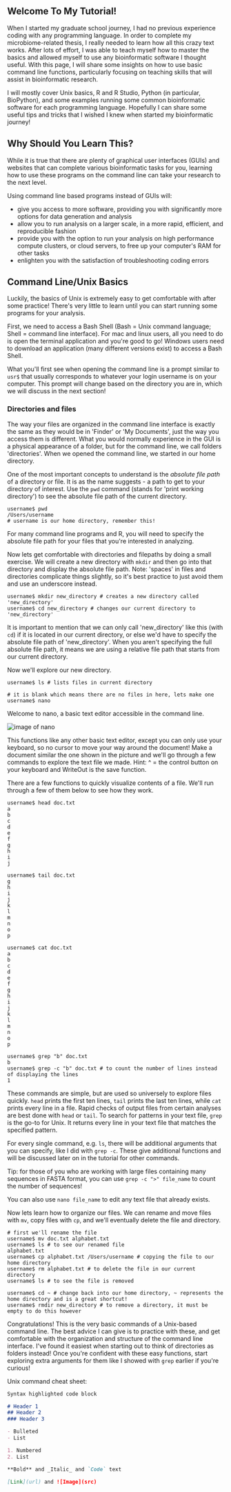 ## Welcome To My Tutorial!

When I started my graduate school journey, I had no previous experience coding with any programming language. In order to complete my microbiome-related thesis, I really needed to learn how all this crazy text works. After lots of effort, I was able to teach myself how to master the basics and allowed myself to use any bioinformatic software I thought useful. With this page, I will share some insights on how to use basic command line functions, particularly focusing on teaching skills that will assist in bioinformatic research. 

I will mostly cover Unix basics, R and R Studio, Python (in particular, BioPython), and some examples running some common bioinformatic software for each programming language. Hopefully I can share some useful tips and tricks that I wished I knew when started my bioinformatic journey! 

## Why Should You Learn This?

While it is true that there are plenty of graphical user interfaces (GUIs) and websites that can complete various bioinformatic tasks for you, learning how to use these programs on the command line can take your research to the next level. 

Using command line based programs instead of GUIs will:
- give you access to more software, providing you with significantly more options for data generation and analysis
- allow you to run analysis on a larger scale, in a more rapid, efficient, and reproducible fashion
- provide you with the option to run your analysis on high performance compute clusters, or cloud servers, to free up your computer's RAM for other tasks
- enlighten you with the satisfaction of troubleshooting coding errors  

## Command Line/Unix Basics

Luckily, the basics of Unix is extremely easy to get comfortable with after some practice! There's very little to learn until you can start running some programs for your analysis.

First, we need to access a Bash Shell (Bash = Unix command language; Shell = command line interface). For mac and linux users, all you need to do is open the terminal application and you're good to go! Windows users need to download an application (many different versions exist) to access a Bash Shell.

What you'll first see when opening the command line is a prompt similar to `usr$` that usually corresponds to whatever your login username is on your computer. This prompt will change based on the directory you are in, which we will discuss in the next section!

### Directories and files 

The way your files are organized in the command line interface is exactly the same as they would be in 'Finder' or 'My Documents', just the way you access them is different. What you would normally experience in the GUI is a physical appearance of a folder, but for the command line, we call folders 'directories'. When we opened the command line, we started in our home directory. 

One of the most important concepts to understand is the *absolute file path* of a directory or file. It is as the name suggests - a path to get to your directory of interest. Use the `pwd` command (stands for 'print working directory') to see the absolute file path of the current directory.

```
username$ pwd
/Users/username
# username is our home directory, remember this!
```

For many command line programs and R, you will need to specify the absolute file path for your files that you're interested in analyzing.

Now lets get comfortable with directories and filepaths by doing a small exercise. We will create a new directory with `mkdir` and then go into that directory and display the absolute file path. Note: 'spaces' in files and directories complicate things slightly, so it's best practice to just avoid them and use an underscore instead. 



```
username$ mkdir new_directory # creates a new directory called 'new_directory'
username$ cd new_directory # changes our current directory to 'new_directory'  
```

It is important to mention that we can only call 'new_directory' like this (with `cd`) if it is located in our current directory, or else we'd have to specify the absolute file path of 'new_directory'. When you aren't specifying the full absolute file path, it means we are using a relative file path that starts from our current directory.


Now we'll explore our new directory. 

```
username$ ls # lists files in current directory

# it is blank which means there are no files in here, lets make one 
username$ nano
```

Welcome to nano, a basic text editor accessible in the command line. 

![image of nano](images/nano.png)

This functions like any other basic text editor, except you can only use your keyboard, so no cursor to move your way around the document! 
Make a document similar the one shown in the picture and we'll go through a few commands to explore the text file we made. Hint: ^ = the control button on your keyboard and WriteOut is the save function.

There are a few functions to quickly visualize contents of a file. We'll run through a few of them below to see how they work.

```
username$ head doc.txt
a
b
c
d
e
f
g
h
i
j

username$ tail doc.txt
g
h
i
j
k
l
m
n
o
p

username$ cat doc.txt
a
b
c
d
e
f
g
h
i
j
k
l
m
n
o
p

username$ grep "b" doc.txt
b
username$ grep -c "b" doc.txt # to count the number of lines instead of displaying the lines
1
```

These commands are simple, but are used so universely to explore files quickly. `head` prints the first ten lines, `tail` prints the last ten lines, while `cat` prints every line in a file. Rapid checks of output files from certain analyses are best done with `head` or `tail`. To search for patterns in your text file, `grep` is the go-to for Unix. It returns every line in your text file that matches the specified pattern. 

For every single command, e.g. `ls`, there will be additional arguments that you can specify, like I did with `grep -c`. These give additional functions and will be discussed later on in the tutorial for other commands. 

Tip: for those of you who are working with large files containing many sequences in FASTA format, you can use `grep -c ">" file_name` to count the number of sequences!

You can also use `nano file_name` to edit any text file that already exists. 

Now lets learn how to organize our files. We can rename and move files with `mv`, copy files with `cp`, and we'll eventually delete the file and directory.

```
# first we'll rename the file 
username$ mv doc.txt alphabet.txt
username$ ls # to see our renamed file
alphabet.txt
username$ cp alphabet.txt /Users/username # copying the file to our home directory
username$ rm alphabet.txt # to delete the file in our current directory
username$ ls # to see the file is removed

username$ cd ~ # change back into our home directory, ~ represents the home directory and is a great shortcut!
username$ rmdir new_directory # to remove a directory, it must be empty to do this however
```

Congratulations! This is the very basic commands of a Unix-based command line. The best advice I can give is to practice with these, and get comfortable with the organization and structure of the command line interface. I've found it easiest when starting out to think of directories as folders instead! Once you're confident with these easy functions, start exploring extra arguments for them like I showed with `grep` earlier if you're curious!

Unix command cheat sheet:




```markdown
Syntax highlighted code block

# Header 1
## Header 2
### Header 3

- Bulleted
- List

1. Numbered
2. List

**Bold** and _Italic_ and `Code` text

[Link](url) and ![Image](src)
```


